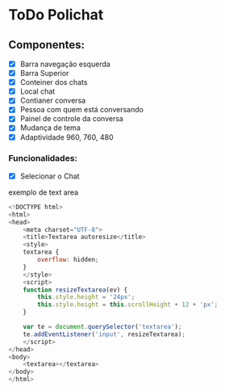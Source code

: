 # ToDo Polichat

## Componentes:

- [x] Barra navegação esquerda
- [x] Barra Superior
- [x] Conteiner dos chats
- [x] Local chat
- [x] Contianer conversa
- [x] Pessoa com quem está conversando
- [x] Painel de controle da conversa
- [x] Mudança de tema
- [x] Adaptividade 960, 760, 480

### Funcionalidades:

- [x] Selecionar o Chat

exemplo de text area

```javascript
<!DOCTYPE html>
<html>
<head>
    <meta charset="UTF-8">
    <title>Textarea autoresize</title>
    <style>
    textarea {
        overflow: hidden;
    }
    </style>
    <script>
    function resizeTextarea(ev) {
        this.style.height = '24px';
        this.style.height = this.scrollHeight + 12 + 'px';
    }

    var te = document.querySelector('textarea');
    te.addEventListener('input', resizeTextarea);
    </script>
</head>
<body>
    <textarea></textarea>
</body>
</html>
```
